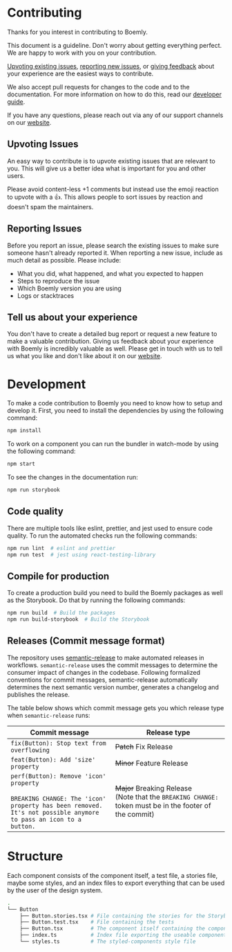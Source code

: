 # Contributing

Thanks for you interest in contributing to Boemly.

This document is a guideline. Don't worry about getting everything perfect. We are happy to work
with you on your contribution.

[Upvoting existing issues](#upvoting-issues), [reporting new issues](#reporting-issues), or
[giving feedback](#tell-us-about-your-experience) about your experience are the easiest ways to
contribute.

We also accept pull requests for changes to the code and to the documentation. For more information
on how to do this, read our [developer guide](#development).

If you have any questions, please reach out via any of our support channels on our
[website](https://tree.ly).

## Upvoting Issues

An easy way to contribute is to upvote existing issues that are relevant to you. This will give us
a better idea what is important for you and other users.

Please avoid content-less +1 comments but instead use the emoji reaction to upvote with a 👍. This
allows people to sort issues by reaction and doesn't spam the maintainers.

## Reporting Issues

Before you report an issue, please search the existing issues to make sure someone hasn't already
reported it. When reporting a new issue, include as much detail as possible. Please include:

- What you did, what happened, and what you expected to happen
- Steps to reproduce the issue
- Which Boemly version you are using
- Logs or stacktraces

## Tell us about your experience

You don't have to create a detailed bug report or request a new feature to make a valuable
contribution. Giving us feedback about your experience with Boemly is incredibly valuable as well.
Please get in touch with us to tell us what you like and don't like about it on our
[website](https://tree.ly).

# Development

To make a code contribution to Boemly you need to know how to setup and develop it. First, you need
to install the dependencies by using the following command:

```bash
npm install
```

To work on a component you can run the bundler in watch-mode by using the following command:

```bash
npm start
```

To see the changes in the documentation run:

```bash
npm run storybook
```

## Code quality

There are multiple tools like eslint, prettier, and jest used to ensure code quality. To run
the automated checks run the following commands:

```bash
npm run lint  # eslint and prettier
npm run test  # jest using react-testing-library
```

## Compile for production

To create a production build you need to build the Boemly packages as well as the Storybook. Do
that by running the following commands:

```bash
npm run build  # Build the packages
npm run build-storybook  # Build the Storybook
```

## Releases (Commit message format)

The repository uses [semantic-release](https://semantic-release.gitbook.io/) to make automated
releases in workflows. `semantic-release` uses the commit messages to determine the consumer impact
of changes in the codebase. Following formalized conventions for commit messages, semantic-release
automatically determines the next semantic version number, generates a changelog and publishes the
release.

The table below shows which commit message gets you which release type when `semantic-release`
runs:

| Commit message                                                                                                                                                     | Release type                                                                                                    |
| ------------------------------------------------------------------------------------------------------------------------------------------------------------------ | --------------------------------------------------------------------------------------------------------------- |
| `fix(Button): Stop text from overflowing`                                                                                                                          | ~~Patch~~ Fix Release                                                                                           |
| `feat(Button): Add 'size' property`                                                                                                                                | ~~Minor~~ Feature Release                                                                                       |
| `perf(Button): Remove 'icon' property`<br><br>`BREAKING CHANGE: The 'icon' property has been removed.`<br>`It's not possible anymore to pass an icon to a button.` | ~~Major~~ Breaking Release <br /> (Note that the `BREAKING CHANGE: ` token must be in the footer of the commit) |

# Structure

Each component consists of the component itself, a test file, a stories file, maybe some styles,
and an index files to export everything that can be used by the user of the design system.

```bash
.
└── Button
    ├── Button.stories.tsx # File containing the stories for the Storybook
    ├── Button.test.tsx    # File containing the tests
    ├── Button.tsx         # The component itself containing the component and a props interface
    ├── index.ts           # Index file exporting the useable component itself as default
    └── styles.ts          # The styled-components style file
```
